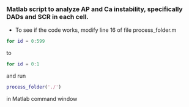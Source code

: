 ### Matlab script to analyze AP and Ca instability, specifically DADs and SCR in each cell.


- To see if the code works, modify line 16 of file process_folder.m

``` matlab
for id = 0:599
```
to 

```matlab 
for id = 0:1
```

and run 

```matlab 
process_folder('./') 
```
in Matlab command window